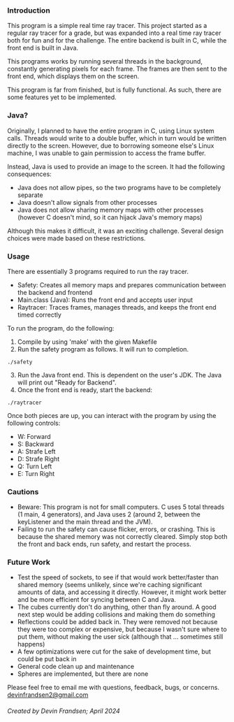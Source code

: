 
### Introduction

This program is a simple real time ray tracer. This project started as a regular ray tracer for a grade, but was expanded into a real time ray tracer both for fun and for the challenge. The entire backend is built in C, while the front end is built in Java.

This programs works by running several threads in the background, constantly generating pixels for each frame. The frames are then sent to the front end, which displays them on the screen.

This program is far from finished, but is fully functional. As such, there are some features yet to be implemented.

### Java?

Originally, I planned to have the entire program in C, using Linux system calls. Threads would write to a double buffer, which in turn would be written directly to the screen. However, due to borrowing someone else's Linux machine, I was unable to gain permission to access the frame buffer.

Instead, Java is used to provide an image to the screen. It had the following consequences:
- Java does not allow pipes, so the two programs have to be completely separate
- Java doesn't allow signals from other processes
- Java does not allow sharing memory maps with other processes (however C doesn't mind, so it can hijack Java's memory maps)

Although this makes it difficult, it was an exciting challenge. Several design choices were made based on these restrictions.

### Usage

There are essentially 3 programs required to run the ray tracer.
- Safety: Creates all memory maps and prepares communication between the backend and frontend
- Main.class (Java): Runs the front end and accepts user input
- Raytracer: Traces frames, manages threads, and keeps the front end timed correctly

To run the program, do the following:
1. Compile by using 'make' with the given Makefile
2. Run the safety program as follows. It will run to completion.
```
./safety
 ```
3. Run the Java front end. This is dependent on the user's JDK. The Java will print out "Ready for Backend".
4. Once the front end is ready, start the backend:
```
./raytracer
 ```

Once both pieces are up, you can interact with the program by using the following controls:
- W: Forward
- S: Backward
- A: Strafe Left
- D: Strafe Right
- Q: Turn Left
- E: Turn Right

### Cautions

- Beware: This program is not for small computers. C uses 5 total threads (1 main, 4 generators), and Java uses 2 (around 2, between the keyListener and the main thread and the JVM).
- Failing to run the safety can cause flicker, errors, or crashing. This is because the shared memory was not correctly cleared. Simply stop both the front and back ends, run safety, and restart the process.

### Future Work

- Test the speed of sockets, to see if that would work better/faster than shared memory (seems unlikely, since we're caching significant amounts of data, and accessing it directly. However, it might work better and be more efficient for syncing between C and Java.
- The cubes currently don't do anything, other than fly around. A good next step would be adding collisions and making them do something
- Reflections could be added back in. They were removed not because they were too complex or expensive, but because I wasn't sure where to put them, without making the user sick (although that ... sometimes still happens)
- A few optimizations were cut for the sake of development time, but could be put back in
- General code clean up and maintenance
- Spheres are implemented, but there are none

Please feel free to email me with questions, feedback, bugs, or concerns.
devinfrandsen2@gmail.com

###### Created by Devin Frandsen; April 2024
